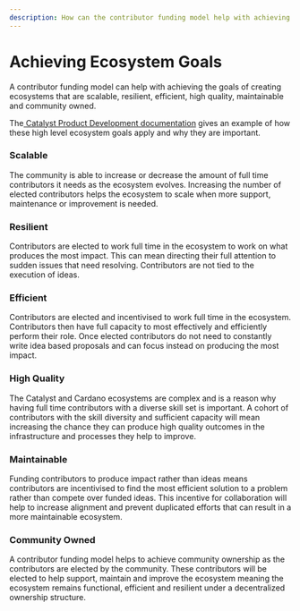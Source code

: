 ```yaml
---
description: How can the contributor funding model help with achieving ecosystem goals?
---
```


# Achieving Ecosystem Goals

A contributor funding model can help with achieving the goals of creating ecosystems that are scalable, resilient, efficient, high quality, maintainable and community owned.

The[ Catalyst Product Development documentation](https://docs.catalystcontributors.org/catalyst-product-development/funding-process/catalyst-ecosystem-goals) gives an example of how these high level ecosystem goals apply and why they are important.



### **Scalable**

The community is able to increase or decrease the amount of full time contributors it needs as the ecosystem evolves. Increasing the number of elected contributors helps the ecosystem to scale when more support, maintenance or improvement is needed.



### **Resilient**&#x20;

Contributors are elected to work full time in the ecosystem to work on what produces the most impact. This can mean directing their full attention to sudden issues that need resolving. Contributors are not tied to the execution of ideas.



### **Efficient**

Contributors are elected and incentivised to work full time in the ecosystem. Contributors then have full capacity to most effectively and efficiently perform their role. Once elected contributors do not need to constantly write idea based proposals and can focus instead on producing the most impact.



### **High Quality**

The Catalyst and Cardano ecosystems are complex and is a reason why having full time contributors with a diverse skill set is important. A cohort of contributors with the skill diversity and sufficient capacity will mean increasing the chance they can produce high quality outcomes in the infrastructure and processes they help to improve.



### **Maintainable**

Funding contributors to produce impact rather than ideas means contributors are incentivised to find the most efficient solution to a problem rather than compete over funded ideas. This incentive for collaboration will help to increase alignment and prevent duplicated efforts that can result in a more maintainable ecosystem.



### **Community Owned**

A contributor funding model helps to achieve community ownership as the contributors are elected by the community. These contributors will be elected to help support, maintain and improve the ecosystem meaning the ecosystem remains functional, efficient and resilient under a decentralized ownership structure.
